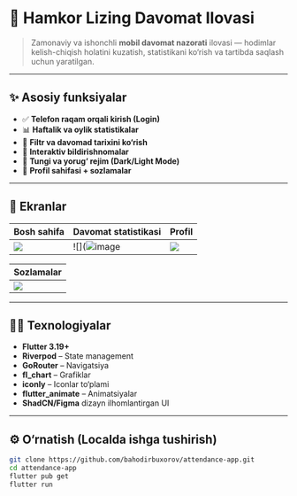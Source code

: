 # 📱 Hamkor Lizing Davomat Ilovasi

> Zamonaviy va ishonchli **mobil davomat nazorati** ilovasi — hodimlar kelish-chiqish holatini kuzatish, statistikani ko‘rish va tartibda saqlash uchun yaratilgan.

---

## ✨ Asosiy funksiyalar

- ✅ **Telefon raqam orqali kirish (Login)**
- 📊 **Haftalik va oylik statistikalar**
- 📅 **Filtr va davomad tarixini ko‘rish**
- 🔔 **Interaktiv bildirishnomalar**
- 🌙 **Tungi va yorug‘ rejim (Dark/Light Mode)**
- 👤 **Profil sahifasi + sozlamalar**

---

## 📸 Ekranlar

| Bosh sahifa | Davomat statistikasi | Profil |
|------------|----------------------|----------------|
| ![](https://github.com/user-attachments/assets/11bc2655-8013-4fce-a984-3621949100bb) |![](![image](https://github.com/user-attachments/assets/569bd73c-c903-4f60-9ac8-d70a746348af) | ![](https://github.com/user-attachments/assets/f063f53b-ad9e-4ba6-a126-b6812585e8d2) | ![](https://github.com/user-attachments/assets/ef8744c0-ed4c-442e-aa03-b233a155701e) |

| Sozlamalar |
|------------|
|  ![](https://github.com/user-attachments/assets/11608e09-4893-4535-a617-9a1c20eec9e6) |

---

## 🧑‍💻 Texnologiyalar

- **Flutter 3.19+**
- **Riverpod** – State management
- **GoRouter** – Navigatsiya
- **fl_chart** – Grafiklar
- **iconly** – Iconlar to‘plami
- **flutter_animate** – Animatsiyalar
- **ShadCN/Figma** dizayn ilhomlantirgan UI

---

## ⚙️ O‘rnatish (Localda ishga tushirish)

```bash
git clone https://github.com/bahodirbuxorov/attendance-app.git
cd attendance-app
flutter pub get
flutter run
